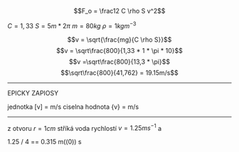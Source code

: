 $$F_o = \frac12 C \rho S v^2$$

$C = 1,33$
$S = 5m*2\pi$
$m = 80kg$
$\rho = 1 kg m^{-3}$


$$v = \sqrt{\frac{mg}{C \rho S}}$$
$$v = \sqrt\frac{800}{1,33 * 1 * \pi * 10}$$
$$v =\sqrt\frac{800}{13,3 * \pi}$$
$$\sqrt\frac{800}{41,762} = 19.15m/s$$


---

EPICKY ZAPIOSY

jednotka \[v\] = m/s
ciselna hodnota \{v\} = m/s

---

z otvoru $r= 1cm$ stříká voda rychlostí $v= 1.25 ms^{-1}$ a


1.25 / 4 == 0.315 m((0)) s 









